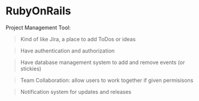 # RubyOnRails

Project Management Tool:
>Kind of like Jira, a place to add ToDos or ideas

>Have authentication and authorization

>Have database management system to add and remove events (or stickies)

>Team Collaboration: allow users to work together if given permisisons

>Notification system for updates and releases